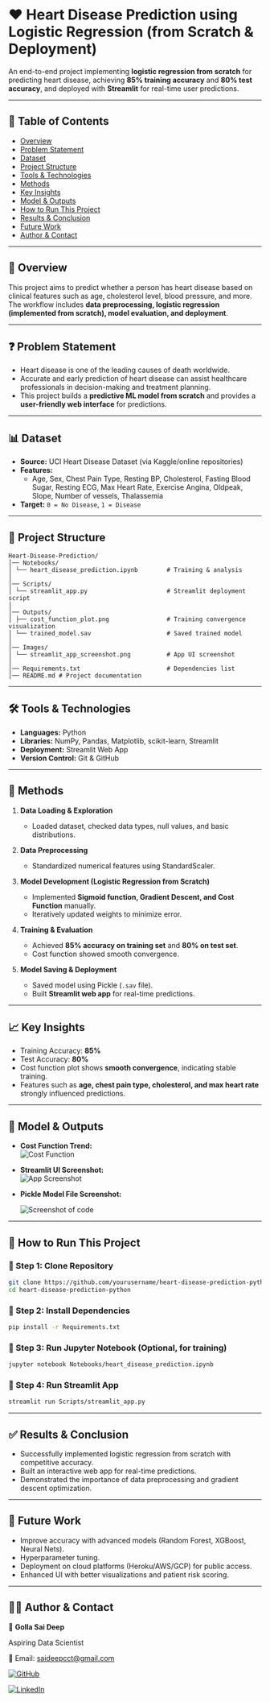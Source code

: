 # ❤️ Heart Disease Prediction using Logistic Regression (from Scratch & Deployment)

An end-to-end project implementing **logistic regression from scratch** for predicting heart disease, achieving **85% training accuracy** and **80% test accuracy**, and deployed with **Streamlit** for real-time user predictions.

---

## 📑 Table of Contents
- <a href="#overview">Overview</a>
- <a href="#problem-statement">Problem Statement</a>
- <a href="#dataset">Dataset</a>
- <a href="#project-structure">Project Structure</a>
- <a href="#tools--technologies">Tools & Technologies</a>
- <a href="#methods">Methods</a>
- <a href="#key-insights">Key Insights</a>
- <a href="#model--outputs">Model & Outputs</a>
- <a href="#how-to-run-this-project">How to Run This Project</a>
- <a href="#results--conclusion">Results & Conclusion</a>
- <a href="#future-work">Future Work</a>
- <a href="#author--contact">Author & Contact</a> 

---
<h2><a class="anchor" id="overview"></a>📖 Overview</h2>

This project aims to predict whether a person has heart disease based on clinical features such as age, cholesterol level, blood pressure, and more.  
The workflow includes **data preprocessing, logistic regression (implemented from scratch), model evaluation, and deployment**.

---
<h2><a class="anchor" id="problem-statement"></a>❓ Problem Statement</h2>

- Heart disease is one of the leading causes of death worldwide.  
- Accurate and early prediction of heart disease can assist healthcare professionals in decision-making and treatment planning.  
- This project builds a **predictive ML model from scratch** and provides a **user-friendly web interface** for predictions.

---
<h2><a class="anchor" id="dataset"></a>📊 Dataset</h2>

- **Source:** UCI Heart Disease Dataset (via Kaggle/online repositories)  
- **Features:**  
  - Age, Sex, Chest Pain Type, Resting BP, Cholesterol, Fasting Blood Sugar, Resting ECG, Max Heart Rate, Exercise Angina, Oldpeak, Slope, Number of vessels, Thalassemia  
- **Target:** `0 = No Disease`, `1 = Disease`

---
<h2><a class="anchor" id="project-structure"></a>📂 Project Structure</h2>

```
Heart-Disease-Prediction/
│── Notebooks/
│ └── heart_disease_prediction.ipynb        # Training & analysis
│
│── Scripts/
│ └── streamlit_app.py                      # Streamlit deployment script
│
│── Outputs/
│ ├── cost_function_plot.png                # Training convergence visualization
│ └── trained_model.sav                     # Saved trained model
│
│── Images/
│ └── streamlit_app_screenshot.png          # App UI screenshot
│
│── Requirements.txt                        # Dependencies list
│── README.md # Project documentation
```
---
<h2><a class="anchor" id="tools--technologies"></a>🛠 Tools & Technologies</h2>

- **Languages:** Python  
- **Libraries:** NumPy, Pandas, Matplotlib, scikit-learn, Streamlit  
- **Deployment:** Streamlit Web App  
- **Version Control:** Git & GitHub

---
<h2><a class="anchor" id="methods"></a>🔎 Methods</h2>

1. **Data Loading & Exploration**  
   - Loaded dataset, checked data types, null values, and basic distributions.  

2. **Data Preprocessing**  
   - Standardized numerical features using StandardScaler.  

3. **Model Development (Logistic Regression from Scratch)**  
   - Implemented **Sigmoid function, Gradient Descent, and Cost Function** manually.  
   - Iteratively updated weights to minimize error.  

4. **Training & Evaluation**  
   - Achieved **85% accuracy on training set** and **80% on test set**.  
   - Cost function showed smooth convergence.  

5. **Model Saving & Deployment**  
   - Saved model using Pickle (`.sav` file).  
   - Built **Streamlit web app** for real-time predictions.  

---
<h2><a class="anchor" id="key-insights"></a>📈 Key Insights</h2>

- Training Accuracy: **85%**  
- Test Accuracy: **80%**  
- Cost function plot shows **smooth convergence**, indicating stable training.  
- Features such as **age, chest pain type, cholesterol, and max heart rate** strongly influenced predictions.  

---
<h2><a class="anchor" id="model--outputs"></a>🤖 Model & Outputs</h2>

- **Cost Function Trend:**  
  ![Cost Function](Outputs/cost_function_plot.png)  

- **Streamlit UI Screenshot:**  
  ![App Screenshot](Images/streamlit_app_screenshot.png)  

- **Pickle Model File Screenshot:**
  
  ![Screenshot of code](Outputs/trained_model.sav_image.png)

---
<h2><a class="anchor" id="how-to-run-this-project"></a>🚀 How to Run This Project</h2>

### 🔧 Step 1: Clone Repository

```bash
git clone https://github.com/yourusername/heart-disease-prediction-python.git
cd heart-disease-prediction-python
```

### 🔧 Step 2: Install Dependencies

```bash
pip install -r Requirements.txt
```

### 🔧 Step 3: Run Jupyter Notebook (Optional, for training)

```bash
jupyter notebook Notebooks/heart_disease_prediction.ipynb
```

### 🔧 Step 4: Run Streamlit App

```bash
streamlit run Scripts/streamlit_app.py
```

--- 
<h2><a class="anchor" id="results--conclusion"></a>✅ Results & Conclusion</h2>

- Successfully implemented logistic regression from scratch with competitive accuracy.
- Built an interactive web app for real-time predictions.
- Demonstrated the importance of data preprocessing and gradient descent optimization.

---
<h2><a class="anchor" id="future-work"></a>🔮 Future Work</h2>

- Improve accuracy with advanced models (Random Forest, XGBoost, Neural Nets).
- Hyperparameter tuning.
- Deployment on cloud platforms (Heroku/AWS/GCP) for public access.
- Enhanced UI with better visualizations and patient risk scoring.

---
<h2><a class="anchor" id="author--contact"></a>👨‍💻 Author & Contact</h2>

👤 **Golla Sai Deep**

Aspiring Data Scientist

📧 Email: saideepcct@gmail.com

[![GitHub](https://img.shields.io/badge/GitHub-Profile-black?logo=github)](https://github.com/saideep-21)

[![LinkedIn](https://img.shields.io/badge/LinkedIn-Profile-blue?logo=linkedin)](https://www.linkedin.com/in/saideep04)




